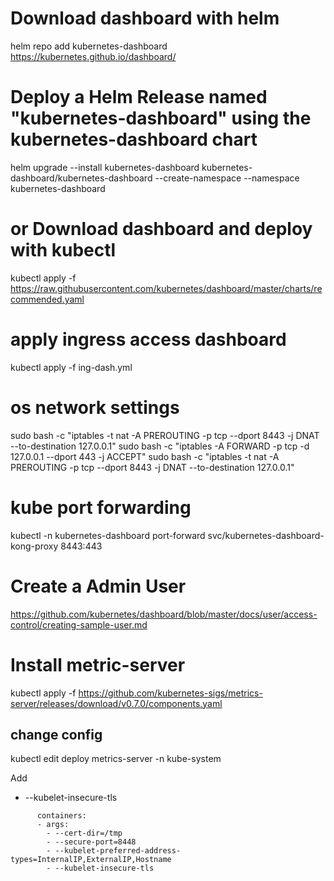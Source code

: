 # Download dashboard with helm
helm repo add kubernetes-dashboard https://kubernetes.github.io/dashboard/
# Deploy a Helm Release named "kubernetes-dashboard" using the kubernetes-dashboard chart
helm upgrade --install kubernetes-dashboard kubernetes-dashboard/kubernetes-dashboard --create-namespace --namespace kubernetes-dashboard

# or Download dashboard and deploy with kubectl
kubectl apply -f https://raw.githubusercontent.com/kubernetes/dashboard/master/charts/recommended.yaml 

# apply ingress access dashboard
kubectl apply -f ing-dash.yml 

# os network settings 
sudo bash -c "iptables -t nat -A PREROUTING -p tcp --dport 8443 -j DNAT --to-destination 127.0.0.1"
sudo bash -c "iptables -A FORWARD -p tcp -d 127.0.0.1 --dport 443 -j ACCEPT"
sudo bash -c "iptables -t nat -A PREROUTING -p tcp --dport 8443 -j DNAT --to-destination 127.0.0.1"

# kube port forwarding
kubectl -n kubernetes-dashboard port-forward svc/kubernetes-dashboard-kong-proxy 8443:443

# Create a Admin User
https://github.com/kubernetes/dashboard/blob/master/docs/user/access-control/creating-sample-user.md


# Install metric-server
kubectl apply -f https://github.com/kubernetes-sigs/metrics-server/releases/download/v0.7.0/components.yaml

## change config
kubectl edit deploy metrics-server -n kube-system


Add

- --kubelet-insecure-tls
```
      containers:
      - args:
        - --cert-dir=/tmp
        - --secure-port=8448
        - --kubelet-preferred-address-types=InternalIP,ExternalIP,Hostname
        - --kubelet-insecure-tls
```
